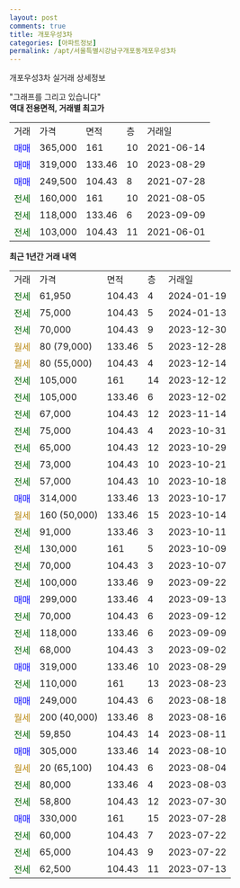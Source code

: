 ```yaml
---
layout: post
comments: true
title: 개포우성3차
categories: [아파트정보]
permalink: /apt/서울특별시강남구개포동개포우성3차
---
```


개포우성3차 실거래 상세정보

<script type="text/javascript">
  google.charts.load('current', {'packages':['line', 'corechart']});
  google.charts.setOnLoadCallback(drawChart);

  function drawChart() {
    var data = new google.visualization.DataTable();
    data.addColumn('date', '거래일');
    data.addColumn('number', "매매");
    data.addColumn('number', "전세");
    data.addColumn('number', "전매");

    data.addRows([[new Date(Date.parse("2024-01-19")), null, 61950, null], [new Date(Date.parse("2024-01-13")), null, 75000, null], [new Date(Date.parse("2023-12-30")), null, 70000, null], [new Date(Date.parse("2023-12-28")), null, null, null], [new Date(Date.parse("2023-12-14")), null, null, null], [new Date(Date.parse("2023-12-12")), null, 105000, null], [new Date(Date.parse("2023-12-02")), null, 105000, null], [new Date(Date.parse("2023-11-14")), null, 67000, null], [new Date(Date.parse("2023-10-31")), null, 75000, null], [new Date(Date.parse("2023-10-29")), null, 65000, null], [new Date(Date.parse("2023-10-21")), null, 73000, null], [new Date(Date.parse("2023-10-18")), null, 57000, null], [new Date(Date.parse("2023-10-17")), 314000, null, null], [new Date(Date.parse("2023-10-14")), null, null, null], [new Date(Date.parse("2023-10-11")), null, 91000, null], [new Date(Date.parse("2023-10-09")), null, 130000, null], [new Date(Date.parse("2023-10-07")), null, 70000, null], [new Date(Date.parse("2023-09-22")), null, 100000, null], [new Date(Date.parse("2023-09-13")), 299000, null, null], [new Date(Date.parse("2023-09-12")), null, 70000, null], [new Date(Date.parse("2023-09-09")), null, 118000, null], [new Date(Date.parse("2023-09-02")), null, 68000, null], [new Date(Date.parse("2023-08-29")), 319000, null, null], [new Date(Date.parse("2023-08-23")), null, 110000, null], [new Date(Date.parse("2023-08-18")), 249000, null, null], [new Date(Date.parse("2023-08-16")), null, null, null], [new Date(Date.parse("2023-08-11")), null, 59850, null], [new Date(Date.parse("2023-08-10")), 305000, null, null], [new Date(Date.parse("2023-08-04")), null, null, null], [new Date(Date.parse("2023-08-03")), null, 80000, null], [new Date(Date.parse("2023-07-30")), null, 58800, null], [new Date(Date.parse("2023-07-28")), 330000, null, null], [new Date(Date.parse("2023-07-22")), null, 60000, null], [new Date(Date.parse("2023-07-22")), null, 65000, null], [new Date(Date.parse("2023-07-13")), null, 62500, null]]);

    var options = {
      hAxis: {
        format: 'yyyy/MM/dd'
      },    
      lineWidth: 0,
      pointsVisible: true,    
      title: '최근 1년간 유형별 실거래가 분포',
      legend: { position: 'bottom' }
    };

    var formatter = new google.visualization.NumberFormat({pattern:'###,###'} );
    formatter.format(data, 1);
    formatter.format(data, 2);
    
    setTimeout(function() {
        var chart = new google.visualization.LineChart(document.getElementById('columnchart_material'));
        chart.draw(data, (options));
        document.getElementById('loading').style.display = 'none';
    }, 200);
  }
</script>


<div id="loading" style="z-index:20; display: block; margin-left: 0px">"그래프를 그리고 있습니다"</div>
<div id="columnchart_material" style="width: 95%; margin-left: 0px; display: block"></div>
<!-- contents start -->
<b>역대 전용면적, 거래별 최고가</b>
<table class="sortable">
    <tr>
      <td>거래</td>
      <td>가격</td>
      <td>면적</td>
      <td>층</td>
      <td>거래일</td>
    </tr>
        <tr>
          <td><a style="color: blue">매매</a></td>
          <td>365,000</td>
          <td>161</td>
          <td>10</td>
          <td>2021-06-14</td>
        </tr>            <tr>
          <td><a style="color: blue">매매</a></td>
          <td>319,000</td>
          <td>133.46</td>
          <td>10</td>
          <td>2023-08-29</td>
        </tr>            <tr>
          <td><a style="color: blue">매매</a></td>
          <td>249,500</td>
          <td>104.43</td>
          <td>8</td>
          <td>2021-07-28</td>
        </tr>        
        <tr>
              <td><a style="color: darkgreen">전세</a></td>
              <td>160,000</td>
              <td>161</td>
              <td>10</td>
              <td>2021-08-05</td>
            </tr>            <tr>
              <td><a style="color: darkgreen">전세</a></td>
              <td>118,000</td>
              <td>133.46</td>
              <td>6</td>
              <td>2023-09-09</td>
            </tr>            <tr>
              <td><a style="color: darkgreen">전세</a></td>
              <td>103,000</td>
              <td>104.43</td>
              <td>11</td>
              <td>2021-06-01</td>
            </tr>        
    
</table>

<b>최근 1년간 거래 내역</b>

<table class="sortable">
    <tr>
      <td>거래</td>
      <td>가격</td>
      <td>면적</td>
      <td>층</td>
      <td>거래일</td>
    </tr>
    <tr>
      <td><a style="color: darkgreen">전세</a></td>
      <td>61,950</td>
      <td>104.43</td>
      <td>4</td>
      <td>2024-01-19</td>
    </tr>          <tr>
      <td><a style="color: darkgreen">전세</a></td>
      <td>75,000</td>
      <td>104.43</td>
      <td>5</td>
      <td>2024-01-13</td>
    </tr>          <tr>
      <td><a style="color: darkgreen">전세</a></td>
      <td>70,000</td>
      <td>104.43</td>
      <td>9</td>
      <td>2023-12-30</td>
    </tr>          <tr>
      <td><a style="color: darkgoldenrod">월세</a></td>
      <td>80 (79,000)</td>
      <td>133.46</td>
      <td>5</td>
      <td>2023-12-28</td>
    </tr>          <tr>
      <td><a style="color: darkgoldenrod">월세</a></td>
      <td>80 (55,000)</td>
      <td>104.43</td>
      <td>4</td>
      <td>2023-12-14</td>
    </tr>          <tr>
      <td><a style="color: darkgreen">전세</a></td>
      <td>105,000</td>
      <td>161</td>
      <td>14</td>
      <td>2023-12-12</td>
    </tr>          <tr>
      <td><a style="color: darkgreen">전세</a></td>
      <td>105,000</td>
      <td>133.46</td>
      <td>6</td>
      <td>2023-12-02</td>
    </tr>          <tr>
      <td><a style="color: darkgreen">전세</a></td>
      <td>67,000</td>
      <td>104.43</td>
      <td>12</td>
      <td>2023-11-14</td>
    </tr>          <tr>
      <td><a style="color: darkgreen">전세</a></td>
      <td>75,000</td>
      <td>104.43</td>
      <td>4</td>
      <td>2023-10-31</td>
    </tr>          <tr>
      <td><a style="color: darkgreen">전세</a></td>
      <td>65,000</td>
      <td>104.43</td>
      <td>12</td>
      <td>2023-10-29</td>
    </tr>          <tr>
      <td><a style="color: darkgreen">전세</a></td>
      <td>73,000</td>
      <td>104.43</td>
      <td>10</td>
      <td>2023-10-21</td>
    </tr>          <tr>
      <td><a style="color: darkgreen">전세</a></td>
      <td>57,000</td>
      <td>104.43</td>
      <td>10</td>
      <td>2023-10-18</td>
    </tr>          <tr>
      <td><a style="color: blue">매매</a></td>
      <td>314,000</td>
      <td>133.46</td>
      <td>13</td>
      <td>2023-10-17</td>
    </tr>          <tr>
      <td><a style="color: darkgoldenrod">월세</a></td>
      <td>160 (50,000)</td>
      <td>133.46</td>
      <td>15</td>
      <td>2023-10-14</td>
    </tr>          <tr>
      <td><a style="color: darkgreen">전세</a></td>
      <td>91,000</td>
      <td>133.46</td>
      <td>3</td>
      <td>2023-10-11</td>
    </tr>          <tr>
      <td><a style="color: darkgreen">전세</a></td>
      <td>130,000</td>
      <td>161</td>
      <td>5</td>
      <td>2023-10-09</td>
    </tr>          <tr>
      <td><a style="color: darkgreen">전세</a></td>
      <td>70,000</td>
      <td>104.43</td>
      <td>3</td>
      <td>2023-10-07</td>
    </tr>          <tr>
      <td><a style="color: darkgreen">전세</a></td>
      <td>100,000</td>
      <td>133.46</td>
      <td>9</td>
      <td>2023-09-22</td>
    </tr>          <tr>
      <td><a style="color: blue">매매</a></td>
      <td>299,000</td>
      <td>133.46</td>
      <td>4</td>
      <td>2023-09-13</td>
    </tr>          <tr>
      <td><a style="color: darkgreen">전세</a></td>
      <td>70,000</td>
      <td>104.43</td>
      <td>6</td>
      <td>2023-09-12</td>
    </tr>          <tr>
      <td><a style="color: darkgreen">전세</a></td>
      <td>118,000</td>
      <td>133.46</td>
      <td>6</td>
      <td>2023-09-09</td>
    </tr>          <tr>
      <td><a style="color: darkgreen">전세</a></td>
      <td>68,000</td>
      <td>104.43</td>
      <td>3</td>
      <td>2023-09-02</td>
    </tr>          <tr>
      <td><a style="color: blue">매매</a></td>
      <td>319,000</td>
      <td>133.46</td>
      <td>10</td>
      <td>2023-08-29</td>
    </tr>          <tr>
      <td><a style="color: darkgreen">전세</a></td>
      <td>110,000</td>
      <td>161</td>
      <td>13</td>
      <td>2023-08-23</td>
    </tr>          <tr>
      <td><a style="color: blue">매매</a></td>
      <td>249,000</td>
      <td>104.43</td>
      <td>6</td>
      <td>2023-08-18</td>
    </tr>          <tr>
      <td><a style="color: darkgoldenrod">월세</a></td>
      <td>200 (40,000)</td>
      <td>133.46</td>
      <td>8</td>
      <td>2023-08-16</td>
    </tr>          <tr>
      <td><a style="color: darkgreen">전세</a></td>
      <td>59,850</td>
      <td>104.43</td>
      <td>14</td>
      <td>2023-08-11</td>
    </tr>          <tr>
      <td><a style="color: blue">매매</a></td>
      <td>305,000</td>
      <td>133.46</td>
      <td>14</td>
      <td>2023-08-10</td>
    </tr>          <tr>
      <td><a style="color: darkgoldenrod">월세</a></td>
      <td>20 (65,100)</td>
      <td>104.43</td>
      <td>6</td>
      <td>2023-08-04</td>
    </tr>          <tr>
      <td><a style="color: darkgreen">전세</a></td>
      <td>80,000</td>
      <td>133.46</td>
      <td>4</td>
      <td>2023-08-03</td>
    </tr>          <tr>
      <td><a style="color: darkgreen">전세</a></td>
      <td>58,800</td>
      <td>104.43</td>
      <td>12</td>
      <td>2023-07-30</td>
    </tr>          <tr>
      <td><a style="color: blue">매매</a></td>
      <td>330,000</td>
      <td>161</td>
      <td>15</td>
      <td>2023-07-28</td>
    </tr>          <tr>
      <td><a style="color: darkgreen">전세</a></td>
      <td>60,000</td>
      <td>104.43</td>
      <td>7</td>
      <td>2023-07-22</td>
    </tr>          <tr>
      <td><a style="color: darkgreen">전세</a></td>
      <td>65,000</td>
      <td>104.43</td>
      <td>9</td>
      <td>2023-07-22</td>
    </tr>          <tr>
      <td><a style="color: darkgreen">전세</a></td>
      <td>62,500</td>
      <td>104.43</td>
      <td>11</td>
      <td>2023-07-13</td>
    </tr>      </table>
<!-- contents end -->    

